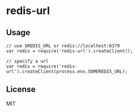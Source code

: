 # redis-url

## Usage

    // use $REDIS_URL or redis://localhost:6379
    var redis = require('redis-url').createClient();

    // specify a url
    var redis = require('redis-url').createClient(process.env.SOMEREDIS_URL);

## License

MIT
